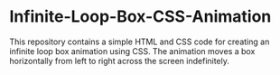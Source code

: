 # Infinite-Loop-Box-CSS-Animation
This repository contains a simple HTML and CSS code for creating an infinite loop box animation using CSS. The animation moves a box horizontally from left to right across the screen indefinitely.

